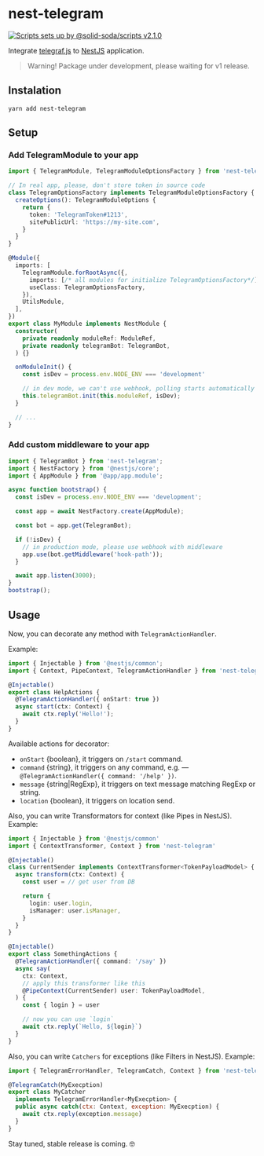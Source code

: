 # nest-telegram

[![Scripts sets up by @solid-soda/scripts v2.1.0](https://img.shields.io/static/v1?label=@solid-soda/scripts&message=2.1.0&color=75ddf4)](https://github.com/solid-soda/scripts)

Integrate [telegraf.js](https://telegraf.js.org/) to [NestJS](https://nestjs.com/) application.

> Warning! Package under development, please waiting for v1 release.

## Instalation

`yarn add nest-telegram`

## Setup

### Add TelegramModule to your app

```ts
import { TelegramModule, TelegramModuleOptionsFactory } from 'nest-telegram'

// In real app, please, don't store token in source code
class TelegramOptionsFactory implements TelegramModuleOptionsFactory {
  createOptions(): TelegramModuleOptions {
    return {
      token: 'TelegramToken#1213',
      sitePublicUrl: 'https://my-site.com',
    }
  }
}

@Module({
  imports: [
    TelegramModule.forRootAsync({,
      imports: [/* all modules for initialize TelegramOptionsFactory*/]
      useClass: TelegramOptionsFactory,
    }),
    UtilsModule,
  ],
})
export class MyModule implements NestModule {
  constructor(
    private readonly moduleRef: ModuleRef,
    private readonly telegramBot: TelegramBot,
  ) {}

  onModuleInit() {
    const isDev = process.env.NODE_ENV === 'development'

    // in dev mode, we can't use webhook, polling starts automatically
    this.telegramBot.init(this.moduleRef, isDev);
  }

  // ...
}
```

### Add custom middleware to your app

```ts
import { TelegramBot } from 'nest-telegram';
import { NestFactory } from '@nestjs/core';
import { AppModule } from '@app/app.module';

async function bootstrap() {
  const isDev = process.env.NODE_ENV === 'development';

  const app = await NestFactory.create(AppModule);

  const bot = app.get(TelegramBot);

  if (!isDev) {
    // in production mode, please use webhook with middleware
    app.use(bot.getMiddleware('hook-path'));
  }

  await app.listen(3000);
}
bootstrap();
```

## Usage

Now, you can decorate any method with `TelegramActionHandler`.

Example:

```ts
import { Injectable } from '@nestjs/common';
import { Context, PipeContext, TelegramActionHandler } from 'nest-telegram';

@Injectable()
export class HelpActions {
  @TelegramActionHandler({ onStart: true })
  async start(ctx: Context) {
    await ctx.reply('Hello!');
  }
}
```

Available actions for decorator:

- `onStart` {boolean}, it triggers on `/start` command.
- `command` {string}, it triggers on any command, e.g. — `@TelegramActionHandler({ command: '/help' })`.
- `message` {string|RegExp}, it triggers on text message matching RegExp or string.
- `location` {boolean}, it triggers on location send.

Also, you can write Transformators for context (like Pipes in NestJS). Example:

```ts
import { Injectable } from '@nestjs/common'
import { ContextTransformer, Context } from 'nest-telegram'

@Injectable()
class CurrentSender implements ContextTransformer<TokenPayloadModel> {
  async transform(ctx: Context) {
    const user = // get user from DB

    return {
      login: user.login,
      isManager: user.isManager,
    }
  }
}

@Injectable()
export class SomethingActions {
  @TelegramActionHandler({ command: '/say' })
  async say(
    ctx: Context,
    // apply this transformer like this
    @PipeContext(CurrentSender) user: TokenPayloadModel,
  ) {
    const { login } = user

    // now you can use `login`
    await ctx.reply(`Hello, ${login}`)
  }
}
```

Also, you can write `Catchers` for exceptions (like Filters in NestJS). Example:

```js
import { TelegramErrorHandler, TelegramCatch, Context } from 'nest-telegram'

@TelegramCatch(MyExecption)
export class MyCatcher
  implements TelegramErrorHandler<MyExecption> {
  public async catch(ctx: Context, exception: MyExecption) {
    await ctx.reply(exception.message)
  }
}
```

Stay tuned, stable release is coming. 🤓
